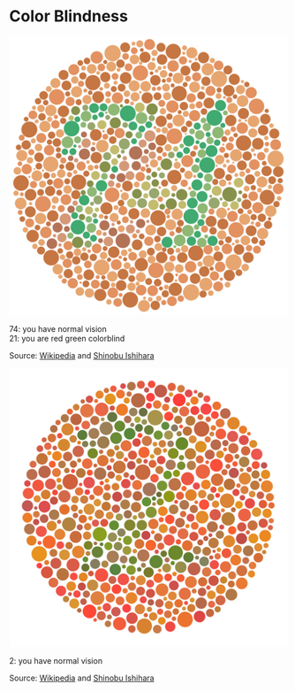 # Color Blindness

![Ishihara 9](../images/ishihara_9.svg)

74: you have normal vision<br>
21: you are red green colorblind

Source: [Wikipedia](https://en.m.wikipedia.org/wiki/File:Ishihara_9.svg) and [Shinobu Ishihara](https://en.wikipedia.org/wiki/Shinobu_Ishihara)

![Ishihara 2](../images/ishihara_2.svg)

2: you have normal vision

Source: [Wikipedia](https://en.m.wikipedia.org/wiki/File:Ishihara_2.svg) and [Shinobu Ishihara](https://en.wikipedia.org/wiki/Shinobu_Ishihara)
